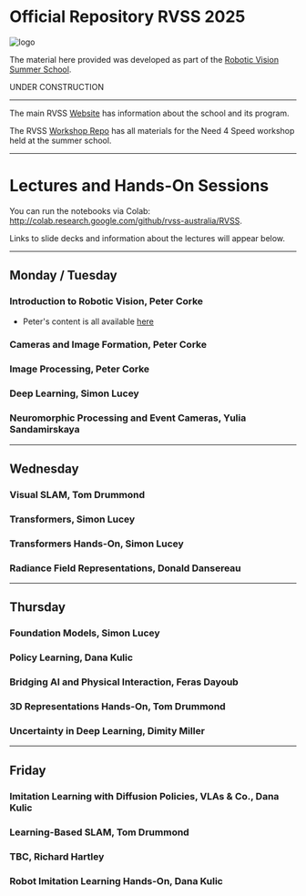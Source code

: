 # Official Repository RVSS 2025

![logo](Pics/RVSS-logo-col.med.jpg)

The material here provided was developed as part of the [Robotic Vision Summer School](https://www.rvss.org.au/).

UNDER CONSTRUCTION

---
The main RVSS [Website](https://www.rvss.org.au/) has information about the school and its program.

The RVSS [Workshop Repo](https://github.com/rvss-australia/RVSS_Need4Speed) has all materials for the Need 4 Speed workshop held at the summer school.

---
# Lectures and Hands-On Sessions
You can run the notebooks via Colab: http://colab.research.google.com/github/rvss-australia/RVSS.

Links to slide decks and information about the lectures will appear below.

---
## Monday / Tuesday

### Introduction to Robotic Vision, Peter Corke
* Peter's content is all available [here](Robotic_Vision)

### Cameras and Image Formation, Peter Corke

### Image Processing, Peter Corke

### Deep Learning, Simon Lucey

### Neuromorphic Processing and Event Cameras, Yulia Sandamirskaya

---
## Wednesday

### Visual SLAM, Tom Drummond

### Transformers, Simon Lucey

### Transformers Hands-On, Simon Lucey

### Radiance Field Representations, Donald Dansereau


---
## Thursday

### Foundation Models, Simon Lucey

### Policy Learning, Dana Kulic

### Bridging AI and Physical Interaction, Feras Dayoub	

### 3D Representations Hands-On, Tom Drummond


### Uncertainty in Deep Learning, Dimity Miller

---
## Friday

### Imitation Learning with Diffusion Policies, VLAs & Co., Dana Kulic

### Learning-Based SLAM, Tom Drummond

### TBC, Richard Hartley

### Robot Imitation Learning Hands-On, Dana Kulic


